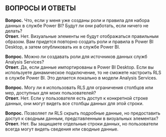 ## <a name="faq"></a>ВОПРОСЫ И ОТВЕТЫ
**Вопрос.** Что, если у меня уже созданы роли и правила для набора данных в службе Power BI? Будут ли они работать, если ничего не делать?  
**Ответ.** Нет. Визуальные элементы не будут отображаться правильным образом. Вам придется повторно создать роли и правила в Power BI Desktop, а затем опубликовать их в службе Power BI.

**Вопрос.** Можно ли создавать роли для источников данных служб Analysis Services?  
**Ответ.** Да, если данные импортированы в Power BI Desktop. Если вы используете динамическое подключение, то не сможете настроить RLS в службе Power BI. Это делается локально в модели Analysis Services.

**Вопрос.** Могу ли я использовать RLS для ограничения столбцов или мер, доступных для моих пользователей?  
**Ответ.** Нет. Если у пользователя есть доступ к конкретной строке данных, они могут видеть все столбцы данных для этой строки.

**Вопрос.** Позволяет ли RLS скрыть подробные данные, но предоставить доступ к сводным данным, представленным в визуальных элементах?  
**Ответ.** Нет. Вы защищаете отдельные строки данных, но пользователи всегда могут видеть сведения или сводные данные.

